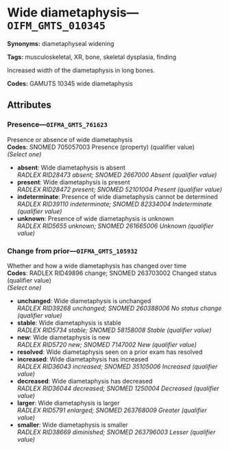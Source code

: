 # Wide diametaphysis—`OIFM_GMTS_010345`

**Synonyms:** diametaphyseal widening

**Tags:** musculoskeletal, XR, bone, skeletal dysplasia, finding

Increased width of the diametaphysis in long bones.

**Codes:** GAMUTS 10345 wide diametaphysis

## Attributes

### Presence—`OIFMA_GMTS_761623`

Presence or absence of wide diametaphysis  
**Codes**: SNOMED 705057003 Presence (property) (qualifier value)  
*(Select one)*

- **absent**: Wide diametaphysis is absent  
_RADLEX RID28473 absent; SNOMED 2667000 Absent (qualifier value)_
- **present**: Wide diametaphysis is present  
_RADLEX RID28472 present; SNOMED 52101004 Present (qualifier value)_
- **indeterminate**: Presence of wide diametaphysis cannot be determined  
_RADLEX RID39110 indeterminate; SNOMED 82334004 Indeterminate (qualifier value)_
- **unknown**: Presence of wide diametaphysis is unknown  
_RADLEX RID5655 unknown; SNOMED 261665006 Unknown (qualifier value)_

### Change from prior—`OIFMA_GMTS_105932`

Whether and how a wide diametaphysis has changed over time  
**Codes**: RADLEX RID49896 change; SNOMED 263703002 Changed status (qualifier value)  
*(Select one)*

- **unchanged**: Wide diametaphysis is unchanged  
_RADLEX RID39268 unchanged; SNOMED 260388006 No status change (qualifier value)_
- **stable**: Wide diametaphysis is stable  
_RADLEX RID5734 stable; SNOMED 58158008 Stable (qualifier value)_
- **new**: Wide diametaphysis is new  
_RADLEX RID5720 new; SNOMED 7147002 New (qualifier value)_
- **resolved**: Wide diametaphysis seen on a prior exam has resolved  
- **increased**: Wide diametaphysis has increased  
_RADLEX RID36043 increased; SNOMED 35105006 Increased (qualifier value)_
- **decreased**: Wide diametaphysis has decreased  
_RADLEX RID36044 decreased; SNOMED 1250004 Decreased (qualifier value)_
- **larger**: Wide diametaphysis is larger  
_RADLEX RID5791 enlarged; SNOMED 263768009 Greater (qualifier value)_
- **smaller**: Wide diametaphysis is smaller  
_RADLEX RID38669 diminished; SNOMED 263796003 Lesser (qualifier value)_
